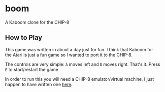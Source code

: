 # boom

A Kaboom clone for the CHIP-8

## How to Play

This game was written in about a day just for fun. I think that Kaboom for the
Atari is just a fun game so I wanted to port it to the CHIP-8.

The controls are very simple: `A` moves left and `D` moves right. That's it.
Press `E` to start/restart the game

In order to run this you will need a CHIP-8 emulator/virtual machine, I just
happen to have written one [here](https://git.sr.ht/~bpv/c8).
